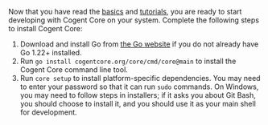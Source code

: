 Now that you have read the [basics](../basics) and [tutorials](../tutorials), you are ready to start developing with Cogent Core on your system. Complete the following steps to install Cogent Core:

1. Download and install Go from [the Go website](https://go.dev/doc/install) if you do not already have Go 1.22+ installed.
2. Run `go install cogentcore.org/core/cmd/core@main` to install the Cogent Core command line tool.
3. Run `core setup` to install platform-specific dependencies. You may need to enter your password so that it can run `sudo` commands. On Windows, you may need to follow steps in installers; if it asks you about Git Bash, you should choose to install it, and you should use it as your main shell for development.

